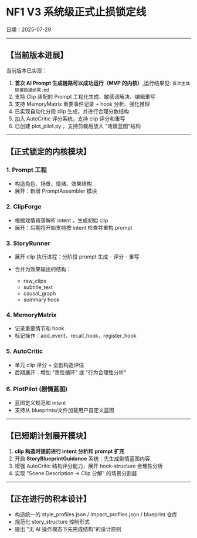 # NF1 V3 系统级正式止损锁定线

日期：2025-07-29

---

## 【当前版本进展】

当前版本已实现：

1. **首次 AI Prompt 生成链路可以成功运行（MVP 的内核）**,运行结果见: `首次生成链接跑通结果.md`
2. 支持 Clip 装配的 Prompt 工程化生成、敏感词解决、编辑重写
3. 支持 MemoryMatrix 重要事件记录 + hook 分析、强化推理
4. 已实现自动化分段 clip 生成，并进行合理分数结构
5. 加入 AutoCritic 评分系统，支持 clip 评分和重写
6. 已创建 plot\_pilot.py ，支持剪裁后放入 "戏情蓝图"结构

---

## 【正式锁定的内核模块】

### 1. Prompt 工程

* 构造角色、场景、情绪、效果结构
* 展开：新增 PromptAssembler 模块

### 2. ClipForge

* 根据戏情段落解析 intent ，生成初始 clip
* 展开：后期将开始支持按 intent 检查并重构 prompt

### 3. StoryRunner

* 展开 clip 执行进程：分阶段 prompt 生成 - 评分 - 重写
* 合并为效果输出的结构：

  * raw\_clips
  * subtitle\_text
  * causal\_graph
  * summary hook

### 4. MemoryMatrix

* 记录重要情节和 hook
* 标记操作：add\_event，recall\_hook，register\_hook

### 5. AutoCritic

* 单元 clip 评分 + 全剧构造评估
* 后期展开：增加 "责性循环" 或 "行为合理性分析"

### 6. PlotPilot (剧情蓝图)

* 蓝图定义规范和 intent
* 支持从 blueprints/文件加载用户自定义蓝图

---

## 【已短期计划展开模块】

1. **clip 构造时提前进行 intent 分析和 prompt 扩充**
2. 开启 **StoryBlueprintGuidance** 系统：先生成剧情蓝图内容
3. 增强 AutoCritic 结构评分能力，展开 hook-structure 合理性分析
4. 实现 "Scene Description -> Clip 分解" 的场景分割器

---

## 【正在进行的积本设计】

* 构造统一的 style\_profiles.json / impact\_profiles.json / blueprint 仓库
* 规范化 story\_structure 控制形式
* 提出 "无 AI 操作模态下先完成结构"的设计原则
